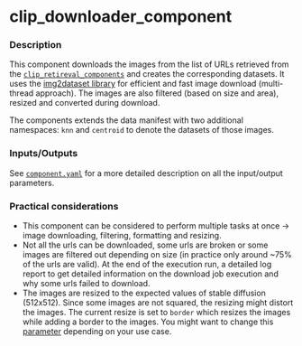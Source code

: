 # clip_downloader_component

### Description

This component downloads the images from the list of URLs retrieved from the
[`clip_retireval_components`](../clip_retrieval_component) and
creates the corresponding datasets. It uses the
[img2dataset library](https://github.com/rom1504/img2dataset)
for efficient and fast image download (multi-thread approach). The images are also filtered (based
on size
and area), resized and converted during download.

The components extends the data manifest with two additional namespaces: `knn` and `centroid` to
denote
the datasets of those images.

### **Inputs/Outputs**

See [`component.yaml`](component.yaml) for a more detailed description on all the input/output
parameters.

### **Practical considerations**

* This component can be considered to perform multiple tasks at once -> image downloading,
  filtering,
  formatting and resizing.
* Not all the urls can be downloaded, some urls are broken or some images are filtered out
  depending on size (in practice only around ~75% of the urls are valid).
  At the end of the execution run, a detailed log report to get detailed information on the download
  job execution
  and why some urls failed to download.
* The images are resized to the expected values of stable diffusion (512x512). Since some images are
  not squared,
  the resizing might distort the images. The current resize is set to `border` which resizes the
  images while adding
  a border to the images. You might want to change
  this [parameter](https://github.com/rom1504/img2dataset#:~:text=resize_mode%20The%20way%20to%20resize%20pictures%2C%20can%20be%20no%2C%20border%20or%20keep_ratio%20(default%20border)) 
  depending on your use case.